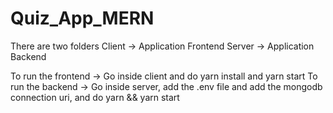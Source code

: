 # Quiz_App_MERN

There are two folders
Client -> Application Frontend
Server -> Application Backend

To run the frontend -> Go inside client and do yarn install and yarn start
To run the backend -> Go inside server, add the .env file and add the mongodb connection uri, and do yarn && yarn start
